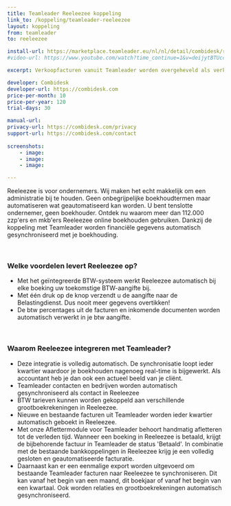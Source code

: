 ```yaml
---
title: Teamleader Reeleezee koppeling
link_to: /koppeling/teamleader-reeleezee
layout: koppeling
from: teamleader
to: reeleezee

install-url: https://marketplace.teamleader.eu/nl/nl/detail/combidesk/reeleezee/0dccc0
#video-url: https://www.youtube.com/watch?time_continue=1&v=deijytBTUcc

excerpt: Verkoopfacturen vanuit Teamleader worden overgeheveld als verkoopfacturen in Reeleezee 

developer: Combidesk  
developer-url: https://combidesk.com
price-per-month: 10
price-per-year: 120
trial-days: 30

manual-url: 
privacy-url: https://combidesk.com/privacy
support-url: https://combidesk.com/contact
      
screenshots:
    - image: 
    - image: 
    - image: 

---
```


Reeleezee is voor ondernemers. Wij maken het echt makkelijk om een administratie bij te houden. Geen onbegrijpelijke boekhoudtermen maar automatiseren wat geautomatiseerd kan worden. U bent tenslotte ondernemer, geen boekhouder. Ontdek nu waarom meer dan 112.000 zzp'ers en mkb'ers Reeleezee online boekhouden gebruiken.
Dankzij de koppeling met Teamleader worden financiële gegevens automatisch gesynchroniseerd met je boekhouding.

​
### Welke voordelen levert Reeleezee op?

* Met het geïntegreerde BTW-systeem werkt Reeleezee automatisch bij elke boeking uw toekomstige BTW-aangifte bij.
* Met één druk op de knop verzendt u de aangifte naar de Belastingdienst. Dus nooit meer gegevens overtikken!
* De btw percentages uit de facturen en inkomende documenten worden automatisch verwerkt in je btw aangifte.

​
### Waarom Reeleezee integreren met Teamleader?

* Deze integratie is volledig automatisch. De synchronisatie loopt ieder kwartier waardoor je boekhouden nagenoeg real-time is bijgewerkt. Als accountant heb je dan ook een actueel beeld van je cliënt.
* Teamleader contacten en bedrijven worden automatisch gesynchroniseerd als contact in Reeleezee
* BTW tarieven kunnen worden gekoppeld aan verschillende grootboekrekeningen in Reeleezee.
* Nieuwe en bestaande facturen uit Teamleader worden ieder kwartier automatisch geboekt in Reeleezee.
* Met onze Aflettermodule voor Teamleader behoort handmatig afletteren tot de verleden tijd. Wanneer een boeking in Reeleezee is betaald, krijgt de bijbehorende factuur in Teamleader de status 'Betaald'. In combinatie met de bestaande bankkoppelingen in Reeleezee krijg je een volledig gesloten en geautomatiseerde facturatie.
* Daarnaast kan er een eenmalige export worden uitgevoerd om bestaande Teamleader facturen naar Reeleezee te synchroniseren. Dit kan vanaf het begin van een maand, dit boekjaar of vanaf het begin van een kwartaal. Ook worden relaties en grootboekrekeningen automatisch gesynchroniseerd.